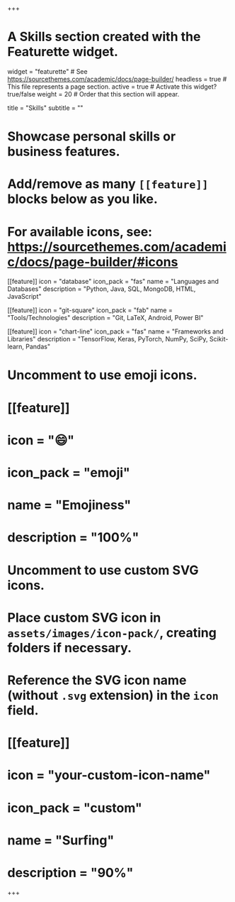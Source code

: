 +++
# A Skills section created with the Featurette widget.
widget = "featurette"  # See https://sourcethemes.com/academic/docs/page-builder/
headless = true  # This file represents a page section.
active = true  # Activate this widget? true/false
weight = 20  # Order that this section will appear.

title = "Skills"
subtitle = ""

# Showcase personal skills or business features.
# 
# Add/remove as many `[[feature]]` blocks below as you like.
# 
# For available icons, see: https://sourcethemes.com/academic/docs/page-builder/#icons

 
[[feature]]
  icon = "database"
  icon_pack = "fas"
  name = "Languages and Databases"
  description = "Python, Java, SQL, MongoDB, HTML, JavaScript"
  
[[feature]]
  icon = "git-square"
  icon_pack = "fab"
  name = "Tools/Technologies"
  description = "Git, LaTeX, Android, Power BI"  
  
[[feature]]
  icon = "chart-line"
  icon_pack = "fas"
  name = "Frameworks and Libraries"
  description = "TensorFlow, Keras, PyTorch, NumPy, SciPy, Scikit-learn, Pandas"

# Uncomment to use emoji icons.
# [[feature]]
#  icon = ":smile:"
#  icon_pack = "emoji"
#  name = "Emojiness"
#  description = "100%"  

# Uncomment to use custom SVG icons.
# Place custom SVG icon in `assets/images/icon-pack/`, creating folders if necessary.
# Reference the SVG icon name (without `.svg` extension) in the `icon` field.
# [[feature]]
#  icon = "your-custom-icon-name"
#  icon_pack = "custom"
#  name = "Surfing"
#  description = "90%"

+++


